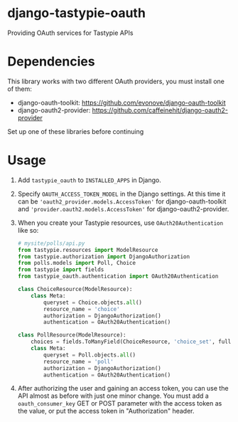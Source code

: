 django-tastypie-oauth
=====================

Providing OAuth services for Tastypie APIs

Dependencies
============
This library works with two different OAuth providers, you must install one of them:
- django-oauth-toolkit: https://github.com/evonove/django-oauth-toolkit
- django-oauth2-provider: https://github.com/caffeinehit/django-oauth2-provider

Set up one of these libraries before continuing

Usage
=====

1. Add `tastypie_oauth` to `INSTALLED_APPS` in Django.
2. Specify `OAUTH_ACCESS_TOKEN_MODEL` in the Django settings. At this time it can be `'oauth2_provider.models.AccessToken'` for django-oauth-toolkit and `'provider.oauth2.models.AccessToken'` for django-oauth2-provider.
3. When you create your Tastypie resources, use `OAuth20Authentication` like so:

    ```python
    # mysite/polls/api.py
    from tastypie.resources import ModelResource
    from tastypie.authorization import DjangoAuthorization
    from polls.models import Poll, Choice
    from tastypie import fields
    from tastypie_oauth.authentication import OAuth20Authentication
    
    class ChoiceResource(ModelResource):
        class Meta:
            queryset = Choice.objects.all()
            resource_name = 'choice'
            authorization = DjangoAuthorization()
            authentication = OAuth20Authentication()
    
    class PollResource(ModelResource):
        choices = fields.ToManyField(ChoiceResource, 'choice_set', full=True)
        class Meta:
            queryset = Poll.objects.all()
            resource_name = 'poll'
            authorization = DjangoAuthorization()
            authentication = OAuth20Authentication()
    ```
4. After authorizing the user and gaining an access token, you can use the API almost as before with just one minor change. You must add a `oauth_consumer_key` GET or POST parameter with the access token as the value, or put the access token in "Authorization" header.
